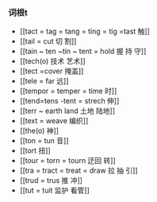 ### 词根t

- [[tact = tag = tang = ting = tig =tast  触]]
- [[tail = cut 切 割]]
- [[tain ~ ten ~tin ~ tent = hold 握 持 守]]
- [[tech(o) 技术 艺术]]
- [[tect =cover 掩盖]]
- [[tele = far 远]]
- [[tempor = temper  = time 时]]
- [[tend=tens -tent = strech 伸]]
- [[terr ~ earth land 土地 陆地]]
- [[text = weave 编织]]
- [[the(o) 神]]
- [[ton = tun  音]]
- [[tort 扭]]
- [[tour = torn = tourn  迂回 转]]
- [[tra = tract = treat = draw 拉 抽 引]]
- [[trud = trus 推 冲]]
- [[tut = tuit 监护 看管]]
